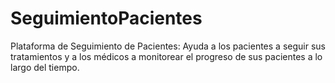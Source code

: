 # SeguimientoPacientes
Plataforma de Seguimiento de Pacientes: Ayuda a los pacientes a seguir sus tratamientos y a los médicos a monitorear el progreso de sus pacientes a lo largo del tiempo.
